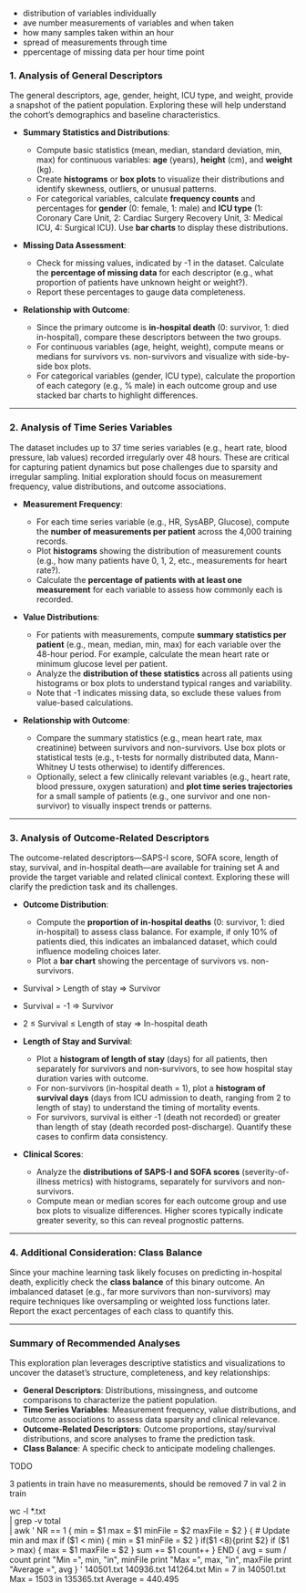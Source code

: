 - distribution of variables individually
- ave number measurements of variables and when taken
- how many samples taken within an hour
- spread of measurements through time 
- ppercentage of missing data per hour time point


### 1. Analysis of General Descriptors
The general descriptors, age, gender, height, ICU type, and weight, provide a snapshot of the patient population. Exploring these will help understand the cohort’s demographics and baseline characteristics.

- **Summary Statistics and Distributions**:
  - Compute basic statistics (mean, median, standard deviation, min, max) for continuous variables: **age** (years), **height** (cm), and **weight** (kg).
  - Create **histograms** or **box plots** to visualize their distributions and identify skewness, outliers, or unusual patterns.
  - For categorical variables, calculate **frequency counts** and percentages for **gender** (0: female, 1: male) and **ICU type** (1: Coronary Care Unit, 2: Cardiac Surgery Recovery Unit, 3: Medical ICU, 4: Surgical ICU). Use **bar charts** to display these distributions.

- **Missing Data Assessment**:
  - Check for missing values, indicated by -1 in the dataset. Calculate the **percentage of missing data** for each descriptor (e.g., what proportion of patients have unknown height or weight?).
  - Report these percentages to gauge data completeness.

- **Relationship with Outcome**:
  - Since the primary outcome is **in-hospital death** (0: survivor, 1: died in-hospital), compare these descriptors between the two groups.
  - For continuous variables (age, height, weight), compute means or medians for survivors vs. non-survivors and visualize with side-by-side box plots.
  - For categorical variables (gender, ICU type), calculate the proportion of each category (e.g., % male) in each outcome group and use stacked bar charts to highlight differences.

---

### 2. Analysis of Time Series Variables
The dataset includes up to 37 time series variables (e.g., heart rate, blood pressure, lab values) recorded irregularly over 48 hours. These are critical for capturing patient dynamics but pose challenges due to sparsity and irregular sampling. Initial exploration should focus on measurement frequency, value distributions, and outcome associations. 

- **Measurement Frequency**:
  - For each time series variable (e.g., HR, SysABP, Glucose), compute the **number of measurements per patient** across the 4,000 training records.
  - Plot **histograms** showing the distribution of measurement counts (e.g., how many patients have 0, 1, 2, etc., measurements for heart rate?).
  - Calculate the **percentage of patients with at least one measurement** for each variable to assess how commonly each is recorded.

- **Value Distributions**:
  - For patients with measurements, compute **summary statistics per patient** (e.g., mean, median, min, max) for each variable over the 48-hour period. For example, calculate the mean heart rate or minimum glucose level per patient.
  - Analyze the **distribution of these statistics** across all patients using histograms or box plots to understand typical ranges and variability.
  - Note that -1 indicates missing data, so exclude these values from value-based calculations.

- **Relationship with Outcome**:
  - Compare the summary statistics (e.g., mean heart rate, max creatinine) between survivors and non-survivors. Use box plots or statistical tests (e.g., t-tests for normally distributed data, Mann-Whitney U tests otherwise) to identify differences.
  - Optionally, select a few clinically relevant variables (e.g., heart rate, blood pressure, oxygen saturation) and **plot time series trajectories** for a small sample of patients (e.g., one survivor and one non-survivor) to visually inspect trends or patterns.

---

### 3. Analysis of Outcome-Related Descriptors
The outcome-related descriptors—SAPS-I score, SOFA score, length of stay, survival, and in-hospital death—are available for training set A and provide the target variable and related clinical context. Exploring these will clarify the prediction task and its challenges.

- **Outcome Distribution**:
  - Compute the **proportion of in-hospital deaths** (0: survivor, 1: died in-hospital) to assess class balance. For example, if only 10% of patients died, this indicates an imbalanced dataset, which could influence modeling choices later.
  - Plot a **bar chart** showing the percentage of survivors vs. non-survivors.
- Survival > Length of stay  ⇒  Survivor
- Survival = -1  ⇒  Survivor
- 2 ≤ Survival ≤ Length of stay  ⇒  In-hospital death

- **Length of Stay and Survival**:
  - Plot a **histogram of length of stay** (days) for all patients, then separately for survivors and non-survivors, to see how hospital stay duration varies with outcome.
  - For non-survivors (in-hospital death = 1), plot a **histogram of survival days** (days from ICU admission to death, ranging from 2 to length of stay) to understand the timing of mortality events.
  - For survivors, survival is either -1 (death not recorded) or greater than length of stay (death recorded post-discharge). Quantify these cases to confirm data consistency.

- **Clinical Scores**:
  - Analyze the **distributions of SAPS-I and SOFA scores** (severity-of-illness metrics) with histograms, separately for survivors and non-survivors.
  - Compute mean or median scores for each outcome group and use box plots to visualize differences. Higher scores typically indicate greater severity, so this can reveal prognostic patterns.

---

### 4. Additional Consideration: Class Balance
Since your machine learning task likely focuses on predicting in-hospital death, explicitly check the **class balance** of this binary outcome. An imbalanced dataset (e.g., far more survivors than non-survivors) may require techniques like oversampling or weighted loss functions later. Report the exact percentages of each class to quantify this.

---

### Summary of Recommended Analyses
This exploration plan leverages descriptive statistics and visualizations to uncover the dataset’s structure, completeness, and key relationships:
- **General Descriptors**: Distributions, missingness, and outcome comparisons to characterize the patient population.
- **Time Series Variables**: Measurement frequency, value distributions, and outcome associations to assess data sparsity and clinical relevance.
- **Outcome-Related Descriptors**: Outcome proportions, stay/survival distributions, and score analyses to frame the prediction task.
- **Class Balance**: A specific check to anticipate modeling challenges.



TODO

3 patients in train have no measurements, should be removed
7 in val
2 in train

wc -l *.txt \
  | grep -v total \
  | awk '
    NR == 1 {
      min = $1
      max = $1
      minFile = $2
      maxFile = $2
    }
    {
      # Update min and max
      if ($1 < min) {
        min = $1
        minFile = $2
      } if($1 <8){print $2}
      if ($1 > max) {
        max = $1
        maxFile = $2
      }
      sum += $1
      count++
    }
    END {
      avg = sum / count
      print "Min =", min, "in", minFile
      print "Max =", max, "in", maxFile
      print "Average =", avg
    }
  '
140501.txt
140936.txt
141264.txt
Min = 7 in 140501.txt
Max = 1503 in 135365.txt
Average = 440.495